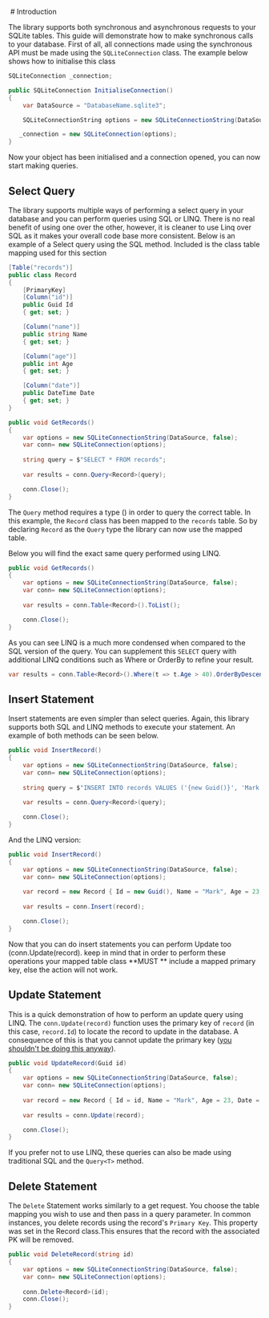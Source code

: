 ﻿﻿﻿﻿  # Introduction

  The library supports both synchronous and asynchronous requests to your SQLite tables. This guide will demonstrate how to make synchronous calls to your database. First of all, all connections made using the synchronous API must be made using the `SQLiteConnection` class. The example below shows how to initialise this class

  ```c#
  SQLiteConnection _connection;
  
  public SQLiteConnection InitialiseConnection() 
  {
      var DataSource = "DatabaseName.sqlite3";
  
      SQLiteConnectionString options = new SQLiteConnectionString(DataSource, false);
  
     _connection = new SQLiteConnection(options);
  }
  ```

  Now your object has been initialised and a connection opened, you can now start making queries.

  ## Select Query

  The library supports multiple ways of performing a select query in your database and you can perform queries using SQL or LINQ. There is no real benefit of using one over the other, however, it is cleaner to use Linq over SQL as it makes your overall code base more consistent. Below is an example of a Select query using the SQL method. Included is the class table mapping used for this section

  ```c#
  [Table("records")]
  public class Record
  {
      [PrimaryKey] 
      [Column("id")]
      public Guid Id
      { get; set; }
  
      [Column("name")]
      public string Name
      { get; set; }
  
      [Column("age")]
      public int Age
      { get; set; }
  
      [Column("date")]
      public DateTime Date
      { get; set; }
  }
  
  public void GetRecords() 
  {
      var options = new SQLiteConnectionString(DataSource, false);
      var conn= new SQLiteConnection(options);
      
      string query = $"SELECT * FROM records";
      
      var results = conn.Query<Record>(query);
  
      conn.Close();
  }
  ```

  The `Query` method requires a type () in order to query the correct table. In this example, the `Record` class has been mapped to the `records` table. So by declaring `Record` as the `Query` type the library can now use the mapped table.

  Below you will find the exact same query performed using LINQ.

  ```c#
  public void GetRecords() 
  {
      var options = new SQLiteConnectionString(DataSource, false);
      var conn= new SQLiteConnection(options);
          
      var results = conn.Table<Record>().ToList();
  
      conn.Close();
  }
  ```

  As you can see LINQ is a much more condensed when compared to the SQL version of the query. You can supplement this `SELECT` query with additional LINQ conditions such as Where or OrderBy to refine your result.

  ```c#
  var results = conn.Table<Record>().Where(t => t.Age > 40).OrderByDescending(t => t.Age).ToList();
  ```

  ## Insert Statement

  Insert statements are even simpler than select queries. Again, this library supports both SQL and LINQ methods to execute your statement. An example of both methods can be seen below.

  ```c#
  public void InsertRecord() 
  {
      var options = new SQLiteConnectionString(DataSource, false);
      var conn= new SQLiteConnection(options);
          
      string query = $"INSERT INTO records VALUES ('{new Guid()}', 'Mark', '23', '{DateTime.Now}')";
      
      var results = conn.Query<Record>(query);
  
      conn.Close();
  }
  ```

  And the LINQ version:

  ```c#
  public void InsertRecord() 
  {
      var options = new SQLiteConnectionString(DataSource, false);
      var conn= new SQLiteConnection(options);
          
      var record = new Record { Id = new Guid(), Name = "Mark", Age = 23, Date = DateTime.Now };
      
      var results = conn.Insert(record);
  
      conn.Close();
  }
  ```

  Now that you can do insert statements you can perform Update too (conn.Update(record). keep in mind that in order to perform these operations your mapped table class **MUST ** include a mapped primary key, else the action will not work.

  ## Update Statement

  This is a quick demonstration of how to perform an update query using LINQ. The `conn.Update(record)` function uses the primary key of `record` (in this case, `record.Id`) to locate the record to update in the database. A consequence of this is that you cannot update the primary key ([you shouldn't be doing this anyway](https://stackoverflow.com/a/19316940/7511598)).

  ```c#
  public void UpdateRecord(Guid id) 
  {
      var options = new SQLiteConnectionString(DataSource, false);
      var conn= new SQLiteConnection(options);
          
      var record = new Record { Id = id, Name = "Mark", Age = 23, Date = DateTime.Now };
      
      var results = conn.Update(record);
  
      conn.Close();
  }
  ```

  If you prefer not to use LINQ, these queries can also be made using traditional SQL and the `Query<T>` method.

  ## Delete Statement

  The `Delete` Statement works similarly to a get request. You choose the table mapping you wish to use and then pass in a query parameter. In common instances, you delete records using the record's `Primary Key`. This property was set in the Record class.This ensures that the record with the associated PK will be removed.

  ```c#
  public void DeleteRecord(string id) 
  {
      var options = new SQLiteConnectionString(DataSource, false);
      var conn= new SQLiteConnection(options);
              
      conn.Delete<Record>(id);
      conn.Close();
  }
  ```


